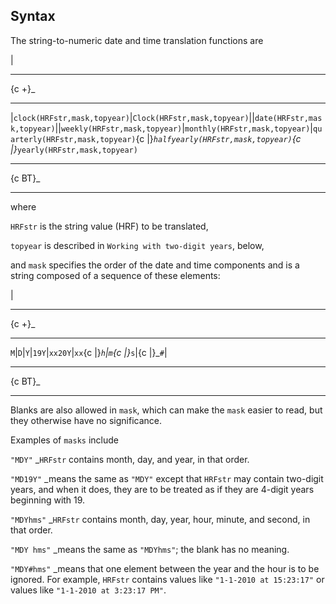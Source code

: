 ## Syntax

The string-to-numeric date and time translation functions are

|

------------------------------------------------------------------------

<span options="+">{c +}_

------------------------------------------------------------------------

|`clock(HRFstr,mask,topyear)`|`Clock(HRFstr,mask,topyear)`||`date(HRFstr,mask,topyear)`||`weekly(HRFstr,mask,topyear)`|`monthly(HRFstr,mask,topyear)`|`quarterly(HRFstr,mask,topyear)`<span
options="|">{c
\|}_`halfyearly(HRFstr,mask,topyear)`<span
options="|">{c \|}_`yearly(HRFstr,mask,topyear)`

------------------------------------------------------------------------

<span options="BT">{c BT}_

------------------------------------------------------------------------

where

`HRFstr` is the string value (HRF) to be translated,

`topyear` is described in `Working with two-digit years`, below,

and `mask` specifies the order of the date and time components and is a
string composed of a sequence of these elements:

|

------------------------------------------------------------------------

<span options="+">{c +}_

------------------------------------------------------------------------

`M`|`D`|`Y`|`19Y`|`xx20Y`|`xx`<span
options="|">{c \|}_`h`|`m`<span
options="|">{c \|}_`s`|<span
options="|">{c \|}_`#`|

------------------------------------------------------------------------

<span options="BT">{c BT}_

------------------------------------------------------------------------

Blanks are also allowed in `mask`, which can make the `mask` easier to
read, but they otherwise have no significance.

Examples of `masks` include

`"MDY"`<span class="nowrap"> _`HRFstr` contains month, day, and
year, in that order.

`"MD19Y"`<span class="nowrap"> _means the same as `"MDY"` except
that `HRFstr` may contain two-digit years, and when it does, they are to
be treated as if they are 4-digit years beginning with 19.

`"MDYhms"`<span class="nowrap"> _`HRFstr` contains month, day,
year, hour, minute, and second, in that order.

`"MDY hms"`<span class="nowrap"> _means the same as `"MDYhms"`;
the blank has no meaning.

`"MDY#hms"`<span class="nowrap"> _means that one element between
the year and the hour is to be ignored. For example, `HRFstr` contains
values like `"1-1-2010 at 15:23:17"` or values like
`"1-1-2010 at 3:23:17 PM"`.
